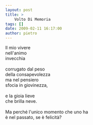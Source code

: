 ```yaml
---
layout: post
title: >
    Volto Di Memoria
tags: []
date: 2009-02-11 16:17:00
author: pietro
---
```

Il mio vivere<br/>nell'animo<br/>invecchia<br/><br/>corrugato dal peso<br/>della consapevolezza<br/>ma nel pensiero<br/>sfocia in giovinezza,<br/><br/>e la gioia lieve<br/>che brilla neve.<br/><br/>Ma perché l'unico momento che uno ha<br/>è nel passato, se è felicità?
